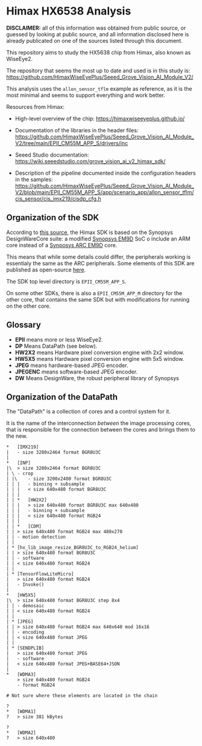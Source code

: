 # Himax HX6538 Analysis

**DISCLAIMER:** all of this information was obtained from public
source, or guessed by looking at public source, and all information
disclosed here is already publicated on one of the sources listed
through this document.

This repository aims to study the HX5638 chip from Himax, also known as WiseEye2.

The repository that seems the most up to date and used is in this study is:
<https://github.com/HimaxWiseEyePlus/Seeed_Grove_Vision_AI_Module_V2/>

This analysis uses the `allon_sensor_tflm` example as reference, as it
is the most minimal and seems to support everything and work better.

Resources from Himax:

- High-level overview of the chip:
  <https://himaxwiseeyeplus.github.io/>

- Documentation of the libraries in the header files:
  <https://github.com/HimaxWiseEyePlus/Seeed_Grove_Vision_AI_Module_V2/tree/main/EPII_CM55M_APP_S/drivers/inc>

- Seeed Studio documentation:
  <https://wiki.seeedstudio.com/grove_vision_ai_v2_himax_sdk/>

- Description of the pipeline documented inside the configuration headers in the samples:
  <https://github.com/HimaxWiseEyePlus/Seeed_Grove_Vision_AI_Module_V2/blob/main/EPII_CM55M_APP_S/app/scenario_app/allon_sensor_tflm/cis_sensor/cis_imx219/cisdp_cfg.h>


## Organization of the SDK

According to
[this source](https://github.com/LynnL4/firmware-seeed-grove-vision-ai/tree/main/Synopsys_PA8535_EM9D_DFSS_SDK_3.3),
the Himax SDK is based on the Synopsys DesignWareCore suite: a modified
[Synopsys EM9D](https://www.synopsys.com/dw/ipdir.php?ds=smart-data-fusion-subsystem)
SoC o include an ARM core instead of a
[Synposys ARC EM9D](https://www.synopsys.com/dw/ipdir.php?ds=arc-em9d-em11d) core.

This means that while some details could differ, the peripherals working is essentialy the same as the ARC peripherals.
Some elements of this SDK are published as open-source [here](https://github.com/foss-for-synopsys-dwc-arc-processors/embarc_osp).

The SDK top level directory is `EPII_CM55M_APP_S`.

On some other SDKs, there is also a `EPII_CM55M_APP_M` directory for
the other core, that contains the same SDK but with modifications for
running on the other core.


## Glossary

- **EPII** means more or less WiseEye2.
- **DP** Means DataPath (see below).
- **HW2X2** means Hardware pixel conversion engine with 2x2 window.
- **HW5X5** means Hardware pixel conversion engine with 5x5 window.
- **JPEG** means hardware-based JPEG encoder.
- **JPEGENC** means software-based JPEG encoder.
- **DW** Means DesignWare, the robust peripheral library of Synopsys


## Organization of the DataPath

The "DataPath" is a collection of cores and a control system for it.

It is the name of the interconnection *between* the image processing
cores, that is responsible for the connection between the cores and
brings them to the new.

```
*	[IMX219]
|	- size 3280x2464 format BGR8U3C
|
*	[INP]
|\	> size 3280x2464 format BGR8U3C
| \	- crop	
| |\	- size 3200x2400 format BGR8U3C
| | |	- binning + subsample
| | |	< size 640x480 format BGR8U3C
| | |
| | *	[HW2X2]
| | |	> size 640x480 format BGR8U3C max 640x480
| | |	- binning + subsample
| | |	< size 640x480 format RGB24
| | |
| | *	[CDM]
| |	> size 640x480 format RGB24 max 480x270
| |	- motion detection
| |
| *	[hx_lib_image_resize_BGR8U3C_to_RGB24_helium]
| |	> size 640x480 format BGR8U3C
| |	- software
| |	< size 640x480 format RGB24
| |	
| *	[TensorFlowLiteMicro]	
|	> size 640x480 format RGB24
|	- Invoke()
|
*	[HW5X5]
|\	> size 640x480 format BGR8U3C step 8x4
| |	- demosaic
| |	< size 640x480 format RGB24
| |
| *	[JPEG]
| |	> size 640x480 format RGB24 max 640x640 mod 16x16
| |	- encoding
| |	< size 640x480 format JPEG
| |
| *	[SENDPLIB]
|	> size 640x480 format JPEG
|	- software
|	< size 640x480 format JPEG+BASE64+JSON
|
*	[WDMA3]
	> size 640x480 format RGB24
	- format RGB24

# Not sure where these elements are located in the chain

?
*	[WDMA1]
?	> size 381 kBytes

?
*	[WDMA2]
?	> size 640x480
```
